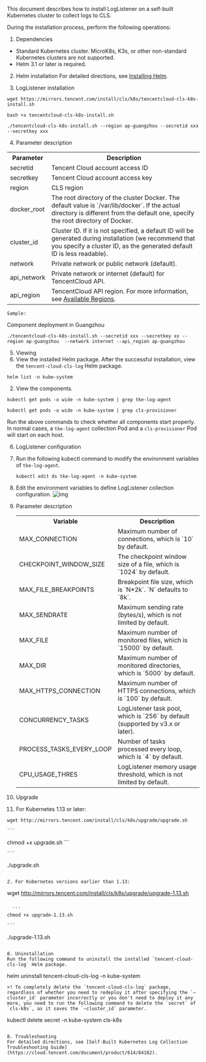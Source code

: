 This document describes how to install LogListener on a self-built Kubernetes cluster to collect logs to CLS.

During the installation process, perform the following operations:
1. Dependencies
 - Standard Kubernetes cluster. MicroK8s, K3s, or other non-standard Kubernetes clusters are not supported.
 - Helm 3.1 or later is required.

2. Helm installation
For detailed directions, see [Installing Helm](https://docs.helm.sh/docs/intro/install/).

3. LogListener installation
```
wget https://mirrors.tencent.com/install/cls/k8s/tencentcloud-cls-k8s-install.sh
```
```
bash +x tencentcloud-cls-k8s-install.sh
```
```
./tencentcloud-cls-k8s-install.sh --region ap-guangzhou --secretid xxx --secretkey xxx
```

4. Parameter description
<table>
	<tr>
		<th>Parameter</th>
		<th>Description</th>
	</tr>
		<tr>
			<td>secretid</td>
			<td>Tencent Cloud account access ID</td>
		</tr>
		<tr>
			<td>secretkey</td>
			<td>Tencent Cloud account access key</td>
		</tr>
		<tr>
			<td>region</td>
			<td>CLS region</td>
		</tr>
		<tr>
			<td>docker_root</td>
			<td>The root directory of the cluster Docker. The default value is `/var/lib/docker`. If the actual directory is different from the default one, specify the root directory of Docker.</td>
		</tr>
		<tr>
			<td>cluster_id</td>
			<td>Cluster ID. If it is not specified, a default ID will be generated during installation (we recommend that you specify a cluster ID, as the generated default ID is less readable).</td>
		</tr>
		<tr>
			<td>network</td>
			<td>Private network or public network (default).</td>
		</tr>
		<tr>
			<td>api_network</td>
			<td>Private network or internet (default) for TencentCloud API.</td>
		</tr>
		<tr>
			<td>api_region</td>
			<td>TencentCloud API region. For more information, see <a href="https://intl.cloud.tencent.com/document/product/614/18940"> Available Regions</a>.</td>
		</tr>
</table>

	Sample:
  Component deployment in Guangzhou
  ```
  ./tencentcloud-cls-k8s-install.sh --secretid xxx --secretkey xx --region ap-guangzhou  --network internet --api_region ap-guangzhou
  ```

5. Viewing 
  1. View the installed Helm package.
  After the successful installation, view the `tencent-cloud-cls-log` Helm package.
  ```
  helm list -n kube-system
  ```

  2. View the components.
  ```
  kubectl get pods -o wide -n kube-system | grep tke-log-agent
  ```
  ```
  kubectl get pods -o wide -n kube-system | grep cls-provisioner
  ```

  Run the above commands to check whether all components start properly. In normal cases, a `tke-log-agent` collection Pod and a `cls-provisioner` Pod will start on each host.

6. LogListener configuration

  1. Run the following kubectl command to modify the environment variables of `tke-log-agent`.

     ```
     kubectl edit ds tke-log-agent -n kube-system
     ```

  2. Edit the environment variables to define LogListener collection configuration. ![img](https://tapd.woa.com/tfl/captures/2023-01/tapd_20422236_base64_1673580199_31.png)

  3. Parameter description

     <table>
     	<tr>
     		<th>Variable</th>
     		<th>Description</th>
     	</tr>
     		<tr>
     			<td>MAX_CONNECTION</td>
     			<td>Maximum number of connections, which is `10` by default.</td>
     		</tr>
     		<tr>
     			<td>CHECKPOINT_WINDOW_SIZE</td>
     			<td>The checkpoint window size of a file, which is `1024` by default.</td>
     		</tr>
     		<tr>
     			<td>MAX_FILE_BREAKPOINTS</td>
     			<td>Breakpoint file size, which is `N*2k`. `N` defaults to `8k`.</td>
     		</tr>
     		<tr>
     			<td>MAX_SENDRATE</td>
     			<td>Maximum sending rate (bytes/s), which is not limited by default.</td>
     		</tr>
     		<tr>
     			<td>MAX_FILE</td>
     			<td>Maximum number of monitored files, which is `15000` by default.</td>
     		</tr>
     		<tr>
     			<td>MAX_DIR</td>
     			<td>Maximum number of monitored directories, which is `5000` by default.</td>
     		</tr>
     		<tr>
     			<td>MAX_HTTPS_CONNECTION</td>
     			<td>Maximum number of HTTPS connections, which is `100` by default.</td>
     		</tr>
     		<tr>
     			<td>CONCURRENCY_TASKS</td>
     			<td>LogListener task pool, which is `256` by default (supported by v3.x or later).</td>
     		</tr>
       	<tr>
     			<td>PROCESS_TASKS_EVERY_LOOP</td>
     			<td>Number of tasks processed every loop, which is `4` by default.</td>
     		</tr>
       	<tr>
     			<td>CPU_USAGE_THRES</td>
     			<td>LogListener memory usage threshold, which is not limited by default.</td>
     		</tr>
     </table>

7. Upgrade

  1. For Kubernetes 1.13 or later:
  ```
  wget http://mirrors.tencent.com/install/cls/k8s/upgrade/upgrade.sh
  ```

    ```
  chmod +x upgrade.sh
    ```

    ```
  ./upgrade.sh
  ```

  2. For Kubernetes versions earlier than 1.13:
  ```
  wget http://mirrors.tencent.com/install/cls/k8s/upgrade/upgrade-1.13.sh
  ```

    ```
  chmod +x upgrade-1.13.sh
  ```

    ```
  ./upgrade-1.13.sh
  ```

8. Uninstallation
  Run the following command to uninstall the installed `tencent-cloud-cls-log` Helm package.
  ```
  helm uninstall tencent-cloud-cls-log -n kube-system
  ```
>! To completely delete the `tencent-cloud-cls-log` package, regardless of whether you need to redeploy it after specifying the `–cluster_id` parameter incorrectly or you don't need to deploy it any more, you need to run the following command to delete the `secret` of `cls-k8s`, as it saves the `–cluster_id` parameter.
```
kubectl delete secret -n kube-system cls-k8s
```

8. Troubleshooting
For detailed directions, see [Self-Built Kubernetes Log Collection Troubleshooting Guide](https://cloud.tencent.com/document/product/614/84182).
